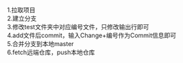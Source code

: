 1.拉取项目  
2.建立分支  
3.修改test文件夹中对应编号文件，只修改输出行即可  
4.add文件后commit，输入Change+编号作为Commit信息即可  
5.合并分支到本地master  
6.fetch远端仓库，push本地仓库  
